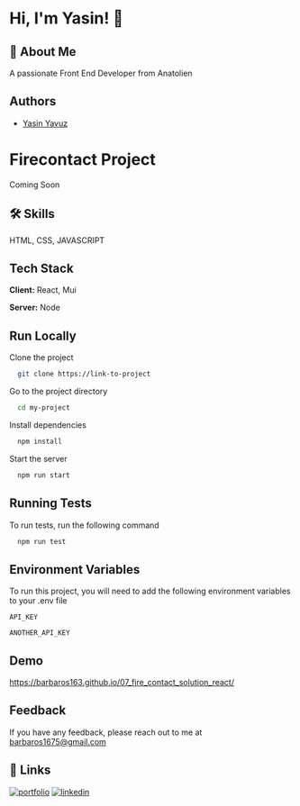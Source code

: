 
# Hi, I'm Yasin! 👋


## 🚀 About Me
A passionate Front End Developer from Anatolien


## Authors
- [Yasin Yavuz](https://github.com/barbaros163)


# Firecontact Project
Coming Soon
## 🛠 Skills
HTML, CSS, JAVASCRIPT


## Tech Stack

**Client:** React, Mui

**Server:** Node


## Run Locally

Clone the project

```bash
  git clone https://link-to-project
```

Go to the project directory

```bash
  cd my-project
```

Install dependencies

```bash
  npm install
```

Start the server

```bash
  npm run start
```


## Running Tests

To run tests, run the following command

```bash
  npm run test
```


## Environment Variables

To run this project, you will need to add the following environment variables to your .env file

`API_KEY`

`ANOTHER_API_KEY`


## Demo
https://barbaros163.github.io/07_fire_contact_solution_react/
## Feedback

If you have any feedback, please reach out to me at barbaros1675@gmail.com


## 🔗 Links
[![portfolio](https://img.shields.io/badge/my_portfolio-000?style=for-the-badge&logo=ko-fi&logoColor=white)](https://published-projects.netlify.app/)
[![linkedin](https://img.shields.io/badge/linkedin-0A66C2?style=for-the-badge&logo=linkedin&logoColor=white)](https://www.linkedin.com/in/yasin-yavuz-/)


